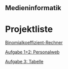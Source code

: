 ## Medieninformatik

# Projektliste
[Binomialkoeffizient-Rechner](https://maximmaximus.github.io/Medieninformatik/Binomialkoeffizient/)

[Aufgabe 1+2: Personalweb](https://maximmaximus.github.io/Medieninformatik/Aufgabe%201%2B2:%20Personalweb/)

[Aufgabe 3: Tabelle](https://maximmaximus.github.io/Medieninformatik/Aufgabe%203:%20Tabelle/)
